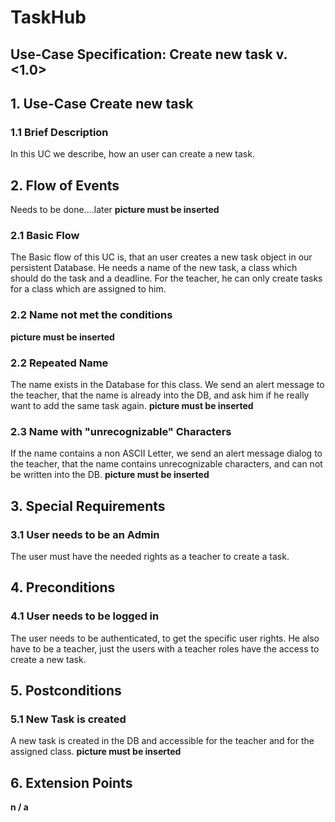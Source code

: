 # TaskHub
## Use-Case Specification: Create new task  v. <1.0>

## 1. Use-Case Create new task

### 1.1 Brief Description
In this UC we describe, how an user can create a new task.

## 2. Flow of Events
Needs to be done....later
__picture must be inserted__

### 2.1 Basic Flow
The Basic flow of this UC is, that an user creates a new task object in our persistent Database. He needs a name of the new task, a class which should do the task and a deadline. For the teacher, he can only create tasks for a class which are assigned to him.

### 2.2 Name not met the conditions
 __picture must be inserted__

### 2.2 Repeated Name
The name exists in the Database for this class. We send an alert message to the teacher, that the name is already into the DB, and ask him if he really want to add the same task again.
 __picture must be inserted__

### 2.3 Name with "unrecognizable" Characters
If the name contains a non ASCII Letter, we send an alert message dialog to the teacher, that the name contains unrecognizable characters, and can not be written into the DB.
 __picture must be inserted__

## 3. Special Requirements
### 3.1 User needs to be an Admin
The user must have the needed rights as a teacher to create a task.

## 4. Preconditions
### 4.1 User needs to be logged in
The user needs to be authenticated, to get the specific user rights. He also have to be a teacher, just the users with a teacher roles have the access to create a new task.

## 5. Postconditions
### 5.1 New Task is created
A new task is created in the DB and accessible for the teacher and for the assigned class.
 __picture must be inserted__
  
## 6. Extension Points

**n / a**
